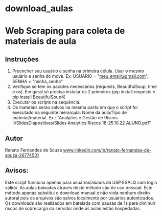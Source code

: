 # download_aulas

# Web Scraping para coleta de materiais de aula
## Instruções
1. Preencher seu usuário e senha na primeira célula. Usar o mesmo usuário e senha do move. Ex: USUARIO = "meu_email@gmail.com", SENHA = "minha_senha"
2. Verifique se tem os pacotes necessários (requests, BeautifulSoup, time e os). Em geral só precisa instalar os 2 primeiros (pip install requests e pip install BeautifulSoup4)
3. Executar os scripts na sequência.
4. Os materiais serão salvos na mesma pasta em que o script foi executado na seguinte hierarquia: Nome da aula/Tipo de material/material. Ex.: "Analytics e Gestão de Riscos II\SlidesDiapositivas\Slides Analytics Riscos 18-25.10.22 ALUNO.pdf"

## Autor
Renato Fernandes de Souza
www.linkedin.com/in/renato-fernandes-de-souza-26774531


## Avisos:
Este script funciona apenas para usuários/alunos da USP ESALQ com login válido.
As aulas baixadas através deste método são de uso pessoal.
Este método apenas substitui o download manual e não viola nenhum direito autoral pois os arquivos são salvos localmente por usuários autenticados.
Os downloads são realizados em batelada com pausas de 1s para diminuir riscos de sobrecarga do servidor onde as aulas estão hospedadas.
